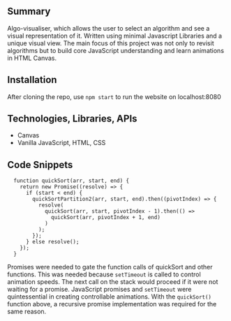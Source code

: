 ## Summary

Algo-visualiser, which allows the user to select an algorithm and see a visual representation of it. Written using minimal Javascript Libraries and a unique visual view. The main focus of this project was not only to revisit algorithms but to build core JavaScript understanding and learn animations in HTML Canvas.


## Installation

After cloning the repo, use ```npm start``` to run the website on localhost:8080

## Technologies, Libraries, APIs

- Canvas
- Vanilla JavaScript, HTML, CSS

## Code Snippets
```
  function quickSort(arr, start, end) {
    return new Promise((resolve) => {
      if (start < end) {
        quickSortPartition2(arr, start, end).then((pivotIndex) => {
          resolve(
            quickSort(arr, start, pivotIndex - 1).then(() =>
              quickSort(arr, pivotIndex + 1, end)
            )
          );
        });
      } else resolve();
    });
  }
```
Promises were needed to gate the function calls of quickSort and other functions. This was needed because ```setTimeout``` is called to control animation speeds. The next call on the stack would proceed if it were not waiting for a promise. JavaScript promises and ```setTimeout``` were quintessential in creating controllable animations. With the ```quickSort()``` function above, a recursive promise implementation was required for the same reason.
